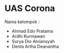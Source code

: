 # UAS Corona

Nama kelompok :

- Ahmad Edo Pratama
- Ardhi Kurniawan
- Surya Dio Alviansyah
- Denta Artha Deanantha


